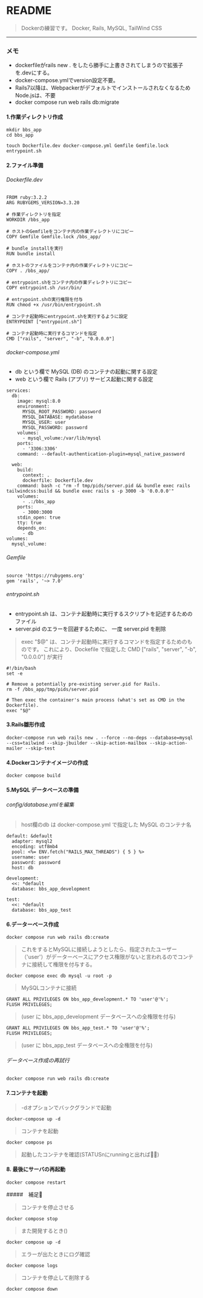 # README
>Dockerの練習です。
>Docker, Rails, MySQL, TailWind CSS
--------------------------
### メモ
* dockerfileがrails new . をしたら勝手に上書きされてしまうので拡張子を.devにする。
* docker-compose.ymlでversion設定不要。
* Rails7以降は、WebpackerがデフォルトでインストールされなくなるためNode.jsは、不要
* docker compose run web rails db:migrate

#### 1.作業ディレクトリ作成
```
mkdir bbs_app
cd bbs_app

touch Dockerfile.dev docker-compose.yml Gemfile Gemfile.lock entrypoint.sh
```
#### 2.ファイル準備
###### Dockerfile.dev
```
FROM ruby:3.2.2
ARG RUBYGEMS_VERSION=3.3.20

# 作業ディレクトリを指定
WORKDIR /bbs_app

# ホストのGemfileをコンテナ内の作業ディレクトリにコピー
COPY Gemfile Gemfile.lock /bbs_app/

# bundle installを実行
RUN bundle install

# ホストのファイルをコンテナ内の作業ディレクトリにコピー
COPY . /bbs_app/

# entrypoint.shをコンテナ内の作業ディレクトリにコピー
COPY entrypoint.sh /usr/bin/

# entrypoint.shの実行権限を付与
RUN chmod +x /usr/bin/entrypoint.sh

# コンテナ起動時にentrypoint.shを実行するように設定
ENTRYPOINT ["entrypoint.sh"]

# コンテナ起動時に実行するコマンドを指定
CMD ["rails", "server", "-b", "0.0.0.0"]
```
###### docker-compose.yml
* db という欄で MySQL (DB) のコンテナの起動に関する設定
* web という欄で Rails (アプリ) サービス起動に関する設定
```
services:
  db:
    image: mysql:8.0
    environment:
      MYSQL_ROOT_PASSWORD: password
      MYSQL_DATABASE: mydatabase
      MYSQL_USER: user
      MYSQL_PASSWORD: password
    volumes:
      - mysql_volume:/var/lib/mysql
    ports:
      - '3306:3306'
    command: --default-authentication-plugin=mysql_native_password

  web:
    build:
      context: .
      dockerfile: Dockerfile.dev
    command: bash -c "rm -f tmp/pids/server.pid && bundle exec rails tailwindcss:build && bundle exec rails s -p 3000 -b '0.0.0.0'"
    volumes:
      - .:/bbs_app
    ports:
      - 3000:3000
    stdin_open: true
    tty: true
    depends_on:
      - db
volumes:
  mysql_volume:
```
###### Gemfile
```
source 'https://rubygems.org'
gem 'rails', '~> 7.0'
```
###### entrypoint.sh
* entrypoint.sh は、コンテナ起動時に実行するスクリプトを記述するためのファイル
*  server.pid のエラーを回避するために、 一度 server.pid を削除
>exec "$@" は、コンテナ起動時に実行するコマンドを指定するためのものです。
これにより、Dockefile で指定した CMD ["rails", "server", "-b", "0.0.0.0"] が実行
```
#!/bin/bash
set -e

# Remove a potentially pre-existing server.pid for Rails.
rm -f /bbs_app/tmp/pids/server.pid

# Then exec the container's main process (what's set as CMD in the Dockerfile).
exec "$@"
```
#### 3.Rails雛形作成
```
docker-compose run web rails new . --force --no-deps --database=mysql --css=tailwind --skip-jbuilder --skip-action-mailbox --skip-action-mailer --skip-test
```
#### 4.Dockerコンテナイメージの作成
```
docker compose build
```
#### 5.MySQL データベースの準備
###### config/database.ymlを編集
> host欄のdb は docker-compose.yml で指定した MySQL のコンテナ名
```
default: &default
  adapter: mysql2
  encoding: utf8mb4
  pool: <%= ENV.fetch("RAILS_MAX_THREADS") { 5 } %>
  username: user
  password: password
  host: db

development:
  <<: *default
  database: bbs_app_development

test:
  <<: *default
  database: bbs_app_test
```
#### 6.データーベース作成
```
docker compose run web rails db:create
```
>これをするとMySQLに接続しようとしたら、指定されたユーザー（'user'）がデーターベースにアクセス権限がないと言われるのでコンテナに接続して権限を付与する。
```
docker compose exec db mysql -u root -p
```
>MySQLコンテナに接続
```
GRANT ALL PRIVILEGES ON bbs_app_development.* TO 'user'@'%';
FLUSH PRIVILEGES;
```
>(user に bbs_app_development データベースへの全権限を付与)
```
GRANT ALL PRIVILEGES ON bbs_app_test.* TO 'user'@'%';
FLUSH PRIVILEGES;
```
>(user に bbs_app_test データベースへの全権限を付与)
###### データベース作成の再試行
```
docker compose run web rails db:create
```
#### 7.コンテナを起動
> -dオプションでバックグランドで起動
```
docker-compose up -d
```
>コンテナを起動
```
docker compose ps
```
>起動したコンテナを確認(STATUSnにrunningと出れば🙆‍♂️)
#### 8. 最後にサーバの再起動
```
docker compose restart
```

#####　補足🚀
>コンテナを停止させる
```
docker compose stop
```
>また開発するとき()
```
docker compose up -d
```
>エラーが出たときにログ確認
```
docker compose logs
```
>コンテナを停止して削除する
```
docker compose down
```


